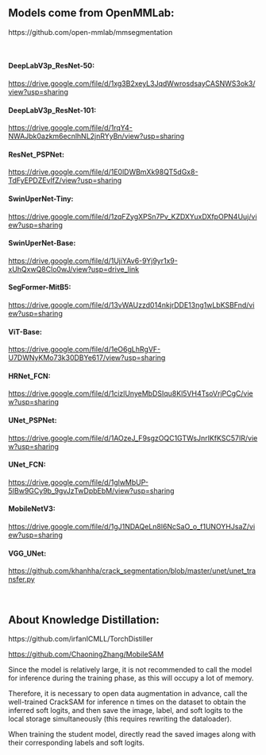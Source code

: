 <h2> Models come from OpenMMLab: </h2>
https://github.com/open-mmlab/mmsegmentation

&nbsp;
<h4> DeepLabV3p_ResNet-50: </h4>

https://drive.google.com/file/d/1xg3B2xeyL3JqdWwrosdsayCASNWS3ok3/view?usp=sharing

<h4> DeepLabV3p_ResNet-101: </h4>

https://drive.google.com/file/d/1rqY4-NWAJbk0azkm6ecnlhNL2jnRYyBn/view?usp=sharing

<h4> ResNet_PSPNet: </h4>

https://drive.google.com/file/d/1E0lDWBmXk98QT5dGx8-TdFyEPDZEvIfZ/view?usp=sharing

<h4> SwinUperNet-Tiny: </h4>

https://drive.google.com/file/d/1zqFZygXPSn7Pv_KZDXYuxDXfpOPN4Uuj/view?usp=sharing

<h4> SwinUperNet-Base: </h4>

https://drive.google.com/file/d/1UjiYAv6-9Yj9yr1x9-xUhQxwQ8Clo0wJ/view?usp=drive_link

<h4> SegFormer-MitB5: </h4>

https://drive.google.com/file/d/13vWAUzzd014nkjrDDE13ng1wLbKSBFnd/view?usp=sharing

<h4> ViT-Base: </h4>

https://drive.google.com/file/d/1eO6gLhRgVF-U7DWNyKMo73k30DBYe617/view?usp=sharing

<h4> HRNet_FCN: </h4>

https://drive.google.com/file/d/1cizlUnyeMbDSIqu8Kl5VH4TsoVrjPCgC/view?usp=sharing

<h4> UNet_PSPNet: </h4>

https://drive.google.com/file/d/1AOzeJ_F9sgzOQC1GTWsJnrIKfKSC57IR/view?usp=sharing

<h4> UNet_FCN: </h4>

https://drive.google.com/file/d/1glwMbUP-5IBw9GCy9b_9gvJzTwDpbEbM/view?usp=sharing

<h4> MobileNetV3: </h4>

https://drive.google.com/file/d/1gJ1NDAQeLn8l6NcSaO_o_f1UNOYHJsaZ/view?usp=sharing

<h4> VGG_UNet: </h4>

https://github.com/khanhha/crack_segmentation/blob/master/unet/unet_transfer.py

&nbsp;

<h2> About Knowledge Distillation: </h2>
https://github.com/irfanICMLL/TorchDistiller

https://github.com/ChaoningZhang/MobileSAM
&nbsp;

Since the model is relatively large, it is not recommended to call the model for inference during the training phase, as this will occupy a lot of memory. 

Therefore, it is necessary to open data augmentation in advance, call the well-trained CrackSAM for inference n times on the dataset to obtain the inferred soft logits, and then save the image, label, and soft logits to the local storage simultaneously (this requires rewriting the dataloader). 

When training the student model, directly read the saved images along with their corresponding labels and soft logits.
